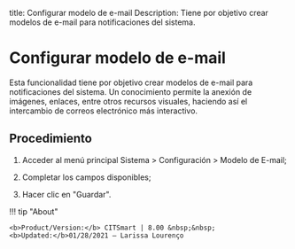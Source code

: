 title:  Configurar modelo de e-mail
Description: Tiene por objetivo crear modelos de e-mail para notificaciones del sistema.
# Configurar modelo de e-mail
Esta funcionalidad tiene por objetivo crear modelos de e-mail para notificaciones del sistema.
Un conocimiento permite la anexión de imágenes, enlaces, entre otros recursos visuales, haciendo así el intercambio de correos electrónico más interactivo.

Procedimiento
-------------

1.  Acceder al menú principal Sistema \> Configuración \> Modelo de E-mail;

2.  Completar los campos disponibles;

3.  Hacer clic en "Guardar".

!!! tip "About"

    <b>Product/Version:</b> CITSmart | 8.00 &nbsp;&nbsp;
    <b>Updated:</b>01/28/2021 – Larissa Lourenço
